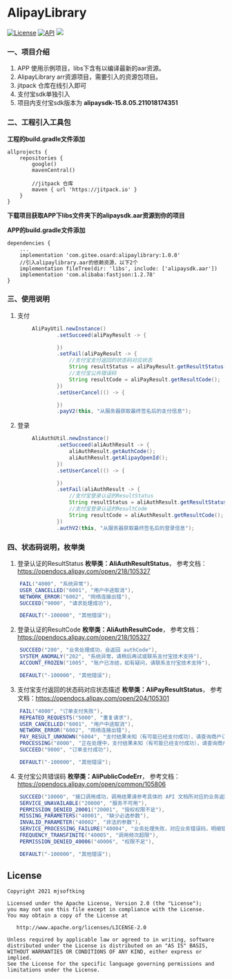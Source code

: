 # AlipayLibrary

[![License](https://img.shields.io/badge/License%20-Apache%202-337ab7.svg)](https://www.apache.org/licenses/LICENSE-2.0)
[![API](https://img.shields.io/badge/API-16%2B-brightgreen.svg?style=flat)](https://android-arsenal.com/api?level=16)
[![](https://jitpack.io/v/com.gitee.osard/alipaylibrary.svg)](https://jitpack.io/#com.gitee.osard/alipaylibrary)

### 一、项目介绍
1. APP 使用示例项目，libs下含有以编译最新的aar资源。
2. AlipayLibrary arr资源项目，需要引入的资源包项目。
3. jitpack 仓库在线引入即可
4. 支付宝sdk单独引入
5. 项目内支付宝sdk版本为 **alipaysdk-15.8.05.211018174351**

### 二、工程引入工具包
**工程的build.gradle文件添加**

```
allprojects {
    repositories {
        google()
        mavenCentral()

        //jitpack 仓库
        maven { url 'https://jitpack.io' }
    }
}
```
**下载项目获取APP下libs文件夹下的alipaysdk.aar资源到你的项目**

**APP的build.gradle文件添加**
```
dependencies {
    ...
    implementation 'com.gitee.osard:alipaylibrary:1.0.0'
    //引入alipaylibrary.aar的依赖资源，以下2个
    implementation fileTree(dir: 'libs', include: ['alipaysdk.aar'])
    implementation 'com.alibaba:fastjson:1.2.78'
}
```

### 三、使用说明

1.  支付
```java
        AliPayUtil.newInstance()
                .setSucceed(aliPayResult -> {

                })
                .setFail(aliPayResult -> {
                    //支付宝支付返回的状态码对应状态
                    String resultStatus = aliPayResult.getResultStatus();
                    //支付宝公共错误码
                    String resultCode = aliPayResult.getResultCode();
                })
                .setUserCancel(() -> {

                })
                .payV2(this, "从服务器获取最终签名后的支付信息");
```
2.  登录
```java
        AliAuthUtil.newInstance()
                .setSucceed(aliAuthResult -> {
                    aliAuthResult.getAuthCode();
                    aliAuthResult.getAlipayOpenId();
                })
                .setUserCancel(() -> {

                })
                .setFail(aliAuthResult -> {
                    //支付宝登录认证的ResultStatus
                    String resultStatus = aliAuthResult.getResultStatus();
                    //支付宝登录认证的ResultCode
                    String resultCode = aliAuthResult.getResultCode();
                })
                .authV2(this, "从服务器获取最终签名后的登录信息");
```

### 四、状态码说明，枚举类

1.  登录认证的ResultStatus **枚举类：AliAuthResultStatus**， 参考文档：https://opendocs.alipay.com/open/218/105327
```java
    FAIL("4000", "系统异常"),
    USER_CANCELLED("6001", "用户中途取消"),
    NETWORK_ERROR("6002", "网络连接出错"),
    SUCCEED("9000", "请求处理成功"),

    DEFAULT("-100000", "其他错误");
```
2.  登录认证的ResultCode **枚举类：AliAuthResultCode**， 参考文档：https://opendocs.alipay.com/open/218/105327
```java
    SUCCEED("200", "业务处理成功，会返回 authCode"),
    SYSTEM_ANOMALY("202", "系统异常，请稍后再试或联系支付宝技术支持"),
    ACCOUNT_FROZEN("1005", "账户已冻结，如有疑问，请联系支付宝技术支持"),

    DEFAULT("-100000", "其他错误");
```
3.  支付宝支付返回的状态码对应状态描述 **枚举类：AliPayResultStatus**， 参考文档：https://opendocs.alipay.com/open/204/105301
```java
    FAIL("4000", "订单支付失败"),
    REPEATED_REQUESTS("5000", "重复请求"),
    USER_CANCELLED("6001", "用户中途取消"),
    NETWORK_ERROR("6002", "网络连接出错"),
    PAY_RESULT_UNKNOWN("6004", "支付结果未知（有可能已经支付成功），请查询商户订单列表中订单的支付状态"),
    PROCESSING("8000", "正在处理中，支付结果未知（有可能已经支付成功），请查询商户订单列表中订单的支付状态"),
    SUCCEED("9000", "订单支付成功"),

    DEFAULT("-100000", "其他错误");
```
4.  支付宝公共错误码 **枚举类：AliPublicCodeErr**， 参考文档：https://opendocs.alipay.com/open/common/105806
```java
    SUCCEED("10000", "接口调用成功，调用结果请参考具体的 API 文档所对应的业务返回参数。"),
    SERVICE_UNAVAILABLE("20000", "服务不可用"),
    PERMISSION_DENIED_20001("20001", "授权权限不足"),
    MISSING_PARAMETERS("40001", "缺少必选参数"),
    INVALID_PARAMETER("40002", "非法的参数"),
    SERVICE_PROCESSING_FAILURE("40004", "业务处理失败，对应业务错误码，明细错误码和解决方案请参见具体的 API 接口文档。"),
    FREQUENCY_TRANSFINITE("40005", "调用频次超限"),
    PERMISSION_DENIED_40006("40006", "权限不足"),

    DEFAULT("-100000", "其他错误");
```

License
-------

    Copyright 2021 mjsoftking

    Licensed under the Apache License, Version 2.0 (the "License");
    you may not use this file except in compliance with the License.
    You may obtain a copy of the License at

       http://www.apache.org/licenses/LICENSE-2.0

    Unless required by applicable law or agreed to in writing, software
    distributed under the License is distributed on an "AS IS" BASIS,
    WITHOUT WARRANTIES OR CONDITIONS OF ANY KIND, either express or implied.
    See the License for the specific language governing permissions and
    limitations under the License.

